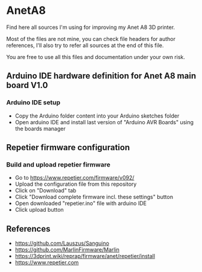 # AnetA8

Find here all sources I'm using for improving my Anet A8 3D printer.

Most of the files are not mine, you can check file headers for author references, I'll also try to refer all sources at the end of this file.

You are free to use all this files and documentation under your own risk.

## Arduino IDE hardware definition for Anet A8 main board V1.0

### Arduino IDE setup
- Copy the Arduino folder content into your Arduino sketches folder
- Open arduino IDE and install last version of "Arduino AVR Boards" using the boards manager

## Repetier firmware configuration

### Build and upload repetier firmware
- Go to https://www.repetier.com/firmware/v092/
- Upload the configuration file from this repository
- Click on "Download" tab
- Click "Download complete firmware incl. these settings" button
- Open downloaded "repetier.ino" file with arduino IDE
- Click upload button

## References
- https://github.com/Lauszus/Sanguino
- https://github.com/MarlinFirmware/Marlin
- https://3dprint.wiki/reprap/firmware/anet/repetier/install
- https://www.repetier.com
